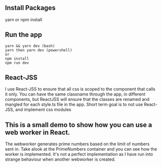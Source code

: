 ## Install Packages
yarn or npm install

## Run the app
    yarn && yarn dev (bash)
    yarn then yarn dev (powershell)
    or
    npm install
    npm run dev


## React-JSS
I use React-JSS to ensure that all css is scoped to the component that calls it only.
You can have the same classname through the app, in different components, but ReactJSS will ensure
that the classes are renamed and mangled for each style.ts file in the app.
Short term goal is to not use React-JSS, and implement css modules
## This is a small demo to show how you can use a web worker in React.  
The webworker generates prime numbers based on the limit of numbers sent in.
Take alook at the PrimeNumbers container and you can see how the worker is implemented.
It's not a perfect implementation as I have run into strange behaviour when another webworker is 
created.

